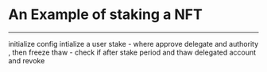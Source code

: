 # An Example of staking a NFT 

--- 

initialize config 
intialize a user
stake - where approve delegate and authority , then freeze 
thaw - check if after stake period and thaw delegated account and revoke
